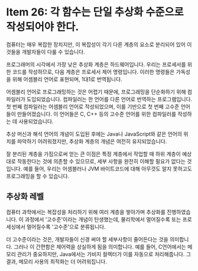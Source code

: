 # Item 26: 각 함수는 단일 추상화 수준으로 작성되어야 한다.

컴퓨터는 매우 복잡한 장치지만, 이 복잡성이 각기 다른 계층의 요소로 분리되어 있어 이것들을 개발자들이 다룰 수 있습니다.

프로그래머의 시각에서 가장 낮은 추상화 계층은 하드웨어입니다. 
우리는 프로세서를 위한 코드를 작성하므로, 다음 계층은 프로세서 제어 명령입니다. 
이러한 명령들은 가독성을 위해 어셈블리 언어로 표현되며, 1대1로 번역됩니다.

어셈블리 언어로 프로그래밍하는 것은 어렵기 때문에, 프로그래밍을 단순화하기 위해 컴파일러가 도입되었습니다. 
컴파일러는 한 언어를 다른 언어로 번역하는 프로그램입니다. 
첫 번째 컴파일러는 어셈블리 언어로 작성되었으며, 이를 기반으로 첫 번째 고수준 언어들이 만들어졌습니다. 
이 언어들은 C, C++ 등의 고수준 언어를 위한 컴파일러를 작성하는 데 사용되었습니다.

추상 머신과 해석 언어의 개념이 도입된 후에는 Java나 JavaScript와 같은 언어의 위치를 파악하기 어려워졌지만, 추상화 계층의 개념은 여전히 유지되었습니다.

잘 분리된 계층을 가짐으로써 얻는 큰 이점은 특정 계층에서 작업할 때 하위 계층이 예상대로 작동한다는 것에 의존할 수 있으므로, 세부 사항을 완전히 이해할 필요가 없다는 것입니다. 
예를 들어, 우리는 어셈블러나 JVM 바이트코드에 대해 아무것도 알지 못하고도 프로그래밍을 할 수 있습니다.

## 추상화 레벨

컴퓨터 과학에서는 복잡성을 처리하기 위해 여러 계층을 쌓아가며 추상화를 진행하였습니다. 
이 과정에서 '고수준'이라는 개념이 탄생했는데, 물리학에서 멀어질수록 또는 프로세싱에서 멀어질수록 '고수준'으로 분류됩니다. 

더 고수준이라는 것은, 개발자들이 신경 써야 할 세부사항이 줄어든다는 것을 의미합니다. 
그러나 이 간편함은 제어력을 상실하게 됨을 의미합니다. 
예를 들어, C언어에서는 메모리 관리가 중요하지만, Java에서는 가비지 컬렉터가 이를 자동으로 처리해줍니다. 그 결과, 메모리 사용의 최적화는 더 어려워집니다.